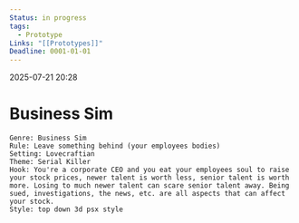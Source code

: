 ```yaml
---
Status: in progress
tags:
  - Prototype
Links: "[[Prototypes]]"
Deadline: 0001-01-01
---
```

2025-07-21 20:28
# Business Sim

	Genre: Business Sim
	Rule: Leave something behind (your employees bodies)
	Setting: Lovecraftian
	Theme: Serial Killer
	Hook: You're a corporate CEO and you eat your employees soul to raise your stock prices, newer talent is worth less, senior talent is worth more. Losing to much newer talent can scare senior talent away. Being sued, investigations, the news, etc. are all aspects that can affect your stock. 
	Style: top down 3d psx style